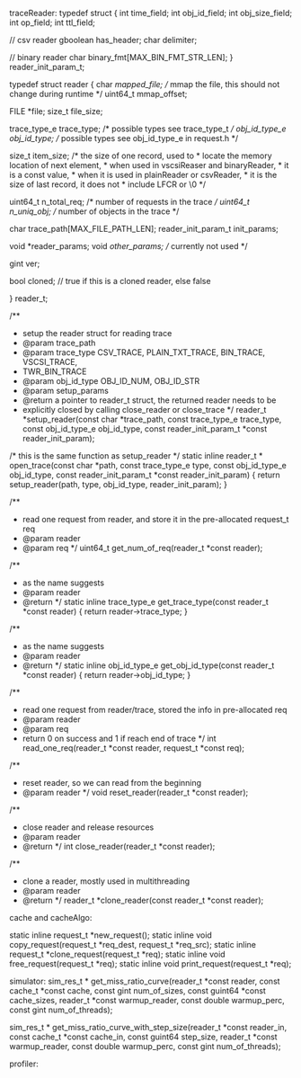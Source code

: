 traceReader:
typedef struct {
  int time_field;
  int obj_id_field;
  int obj_size_field;
  int op_field;
  int ttl_field;

  // csv reader
  gboolean has_header;
  char delimiter;

  // binary reader
  char binary_fmt[MAX_BIN_FMT_STR_LEN];
} reader_init_param_t;

typedef struct reader {
  char *mapped_file; /* mmap the file, this should not change during runtime */
  uint64_t mmap_offset;

  FILE *file;
  size_t file_size;

  trace_type_e trace_type;   /* possible types see trace_type_t  */
  obj_id_type_e obj_id_type; /* possible types see obj_id_type_e in request.h */

  size_t item_size; /* the size of one record, used to
                     * locate the memory location of next element,
                     * when used in vscsiReaser and binaryReader,
                     * it is a const value,
                     * when it is used in plainReader or csvReader,
                     * it is the size of last record, it does not
                     * include LFCR or \0 */

  uint64_t n_total_req; /* number of requests in the trace */
  uint64_t n_uniq_obj;  /* number of objects in the trace */

  char trace_path[MAX_FILE_PATH_LEN];
  reader_init_param_t init_params;

  void *reader_params;
  void *other_params; /* currently not used */

  gint ver;

  bool cloned; // true if this is a cloned reader, else false

} reader_t;

/**
 * setup the reader struct for reading trace
 * @param trace_path
 * @param trace_type CSV_TRACE, PLAIN_TXT_TRACE, BIN_TRACE, VSCSI_TRACE,
 * TWR_BIN_TRACE
 * @param obj_id_type OBJ_ID_NUM, OBJ_ID_STR
 * @param setup_params
 * @return a pointer to reader_t struct, the returned reader needs to be
 * explicitly closed by calling close_reader or close_trace
 */
reader_t *setup_reader(const char *trace_path, const trace_type_e trace_type,
                       const obj_id_type_e obj_id_type,
                       const reader_init_param_t *const reader_init_param);

/* this is the same function as setup_reader */
static inline reader_t *
open_trace(const char *path, const trace_type_e type,
           const obj_id_type_e obj_id_type,
           const reader_init_param_t *const reader_init_param) {
  return setup_reader(path, type, obj_id_type, reader_init_param);
}

/**
 * read one request from reader, and store it in the pre-allocated request_t req
 * @param reader
 * @param req
 */
uint64_t get_num_of_req(reader_t *const reader);

/**
 * as the name suggests
 * @param reader
 * @return
 */
static inline trace_type_e get_trace_type(const reader_t *const reader) {
  return reader->trace_type;
}

/**
 * as the name suggests
 * @param reader
 * @return
 */
static inline obj_id_type_e get_obj_id_type(const reader_t *const reader) {
  return reader->obj_id_type;
}

/**
 * read one request from reader/trace, stored the info in pre-allocated req
 * @param reader
 * @param req
 * return 0 on success and 1 if reach end of trace
 */
int read_one_req(reader_t *const reader, request_t *const req);

/**
 * reset reader, so we can read from the beginning
 * @param reader
 */
void reset_reader(reader_t *const reader);

/**
 * close reader and release resources
 * @param reader
 * @return
 */
int close_reader(reader_t *const reader);

/**
 * clone a reader, mostly used in multithreading
 * @param reader
 * @return
 */
reader_t *clone_reader(const reader_t *const reader);



cache and cacheAlgo:

static inline request_t *new_request();
static inline void copy_request(request_t *req_dest, request_t *req_src);
static inline request_t *clone_request(request_t *req);
static inline void free_request(request_t *req);
static inline void print_request(request_t *req);


simulator:
sim_res_t *
get_miss_ratio_curve(reader_t *const reader,
                     const cache_t *const cache,
                     const gint num_of_sizes,
                     const guint64 *const cache_sizes,
                     reader_t *const warmup_reader,
                     const double warmup_perc,
                     const gint num_of_threads);


sim_res_t *
get_miss_ratio_curve_with_step_size(reader_t *const reader_in,
                                    const cache_t *const cache_in,
                                    const guint64 step_size,
                                    reader_t *const warmup_reader,
                                    const double warmup_perc,
                                    const gint num_of_threads);




profiler:




